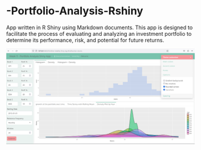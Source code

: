 # -Portfolio-Analysis-Rshiny
App written in R Shiny using Markdown documents. This app is designed to facilitate the process of evaluating and analyzing an investment portfolio to determine its performance, risk, and potential for future returns.

![](www/UI.png)
